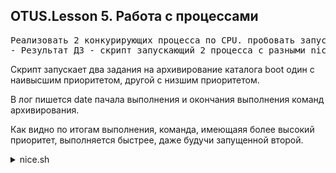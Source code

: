 ## OTUS.Lesson 5. Работа с процессами
<pre>
Реализовать 2 конкурирующих процесса по CPU. пробовать запустить с разными nice
- Результат ДЗ - скрипт запускающий 2 процесса с разными nice и замеряющий время выполнения и лог консоли
</pre>

Скрипт запускает два задания на архивирование каталога boot один с наивысшим приоритетом, другой с низшим приоритетом.

В лог пишется date пачала выполнения и окончания выполнения команд архивирования.

Как видно по итогам выполнения, команда, имеющаяя более высокий приоритет, выполняется быстрее, даже будучи запущенной второй.

<details>

<summary>nice.sh</code></summary>

```
#!/usr/bin/env bash
#Подчищаем если папке есть старые архивы.
rm -rf /tmp/archive_{low,high}.tar.gz > /dev/null 2>&1
#Обнуляем файл лога.
echo "" > nice_log.log

#Определяем процедуры для вызова архивирования с разными приоритетами.
lowpri() {

    echo "[`date`] Start of script with low priority\n" > nice_log.log

    nice -20 tar czvf /tmp/archive_low.tar.gz /boot/* > /dev/null  2>&1

    echo "[`date`] End of script with low priority\n" >> nice_log.log

}

hipri() {

    echo "[`date`] Start of script with high priority\n" >> nice_log.log

    nice --19 tar czvf /tmp/archive_high.tar.gz /boot/* > /dev/null  2>&1

    echo "[`date`] End of script with high priority\n" >> nice_log.log

}
#Запускаем в фоне паралельно 2 процесса архивирования с разными приоритетами
lowpri &
hipri &

cat nice_log.log
```
</details>

